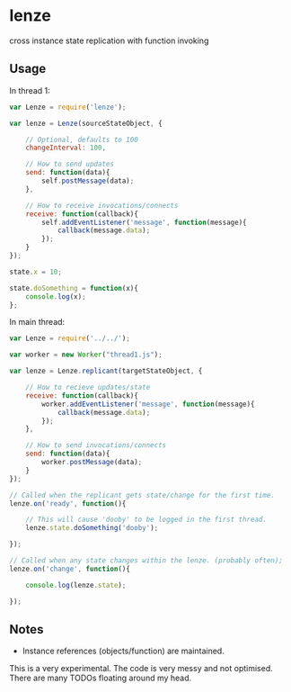 # lenze

cross instance state replication with function invoking

## Usage

In thread 1:

```javascript
var Lenze = require('lenze');

var lenze = Lenze(sourceStateObject, {

    // Optional, defaults to 100
    changeInterval: 100,

    // How to send updates
    send: function(data){
        self.postMessage(data);
    },

    // How to receive invocations/connects
    receive: function(callback){
        self.addEventListener('message', function(message){
            callback(message.data);
        });
    }
});

state.x = 10;

state.doSomething = function(x){
    console.log(x);
};
```

In main thread:

```javascript
var Lenze = require('../../');

var worker = new Worker("thread1.js");

var lenze = Lenze.replicant(targetStateObject, {

    // How to recieve updates/state
    receive: function(callback){
        worker.addEventListener('message', function(message){
            callback(message.data);
        });
    },

    // How to send invocations/connects
    send: function(data){
        worker.postMessage(data);
    }
});

// Called when the replicant gets state/change for the first time.
lenze.on('ready', function(){

    // This will cause 'dooby' to be logged in the first thread.
    lenze.state.doSomething('dooby');

});

// Called when any state changes within the lenze. (probably often);
lenze.on('change', function(){

    console.log(lenze.state);

});
```

## Notes

 - Instance references (objects/function) are maintained.

 This is a very experimental.
 The code is very messy and not optimised.
 There are many TODOs floating around my head.